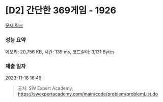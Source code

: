 # [D2] 간단한 369게임 - 1926 

[문제 링크](https://swexpertacademy.com/main/code/problem/problemDetail.do?contestProbId=AV5PTeo6AHUDFAUq) 

### 성능 요약

메모리: 20,756 KB, 시간: 139 ms, 코드길이: 3,131 Bytes

### 제출 일자

2023-11-18 16:49



> 출처: SW Expert Academy, https://swexpertacademy.com/main/code/problem/problemList.do